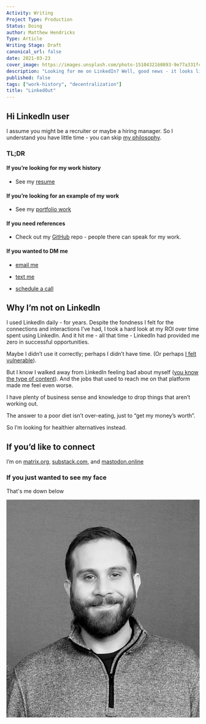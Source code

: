```yaml
---
Activity: Writing
Project Type: Production
Status: Doing
author: Matthew Hendricks
Type: Article
Writing Stage: Draft
canonical_url: false
date: 2021-03-23
cover_image: https://images.unsplash.com/photo-1510432160893-9e77a331fc0c
description: "Looking for me on LinkedIn? Well, good news - it looks like you found me, anyway!"
published: false
tags: ["work-history", "decentralization"]
title: "LinkedOut"
---
```


## Hi LinkedIn user

I assume you might be a recruiter or maybe a hiring manager. So I understand you have little time - you can skip [my philosophy](#why-im-not-on-linkedin).

### TL;DR

#### If you’re looking for my work history

- See my [resume](/resume/)

#### If you’re looking for an example of my work

- See my [portfolio work](/work/)

#### If you need references

- Check out my [GitHub](https://github.com/watthem/) repo - people there can speak for my work.

#### If you wanted to DM me

- [email me](mailto:mscotthendricks@gmail.com)

- [text me](tel:+12064465495)

- [schedule a call](/contact#schedule-a-call)

## Why I’m not on LinkedIn

I used LinkedIn daily - for years. Despite the fondness I felt for the connections and interactions I’ve had, I took a hard look at my ROI over time spent using LinkedIn. And it hit me - all that time - LinkedIn had provided me zero in successful opportunities.

Maybe I didn’t use it correctly; perhaps I didn’t have time. (Or perhaps [I felt vulnerable](https://9to5mac.com/2021/06/29/linkedin-breach/)).

But I know I walked away from LinkedIn feeling bad about myself ([you know the type of content](https://slate.com/technology/2019/04/linkedin-stalking-self-loathing-social-media-envy.html)). And the jobs that used to reach me on that platform made me feel even worse.

I have plenty of business sense and knowledge to drop things that aren’t working out.

The answer to a poor diet isn’t over-eating, just to “get my money’s worth”.

So I’m looking for healthier alternatives instead.

## If you’d like to connect

I’m on [matrix.org](https://matrix.to/#/@matthewhendricks:matrix.org), [substack.com](https://matthewhendricks.substack.com/), and [mastodon.online](https://mastodon.online/@matthewhendricks)

### If you just wanted to see my face

That's me down below

![Matthew Hendricks](../../static/author.jpeg)
